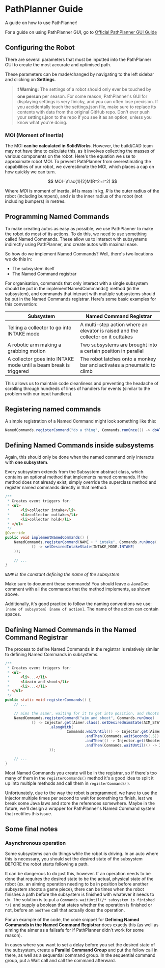 # PathPlanner Guide

A guide on how to use PathPlanner!

For a guide on using PathPlanner GUI, go to <a href='https://pathplanner.dev/pathplanner-gui.html'>Official PathPlanner GUI Guide</a>

## Configuring the Robot

There are several parameters that must be inputted into the PathPlanner GUI to create the most
accurate and optimised path.

These parameters can be made/changed by navigating to the left sidebar and clicking on
**Settings**.

> **❗ Warning:**
> The settings of a robot should only ever be touched by **one person** per season. For some
> reason, PathPlanner's GUI for displaying settings is very finicky, and you can often lose
> precision. If you accidentally touch the settings.json file, make sure to replace its contents
> with data from the original GitHub repo. Don't ever push your settings.json to the repo if you
> see it as an option, unless you know what you're doing.

### MOI (Moment of Inertia)

The MOI **can be calculated in SolidWorks**. However, the build/CAD team may not have time to
calculate this, as it involves collecting the masses of various components on the robot. Here's
the equation we use to approximate robot MOI. To prevent PathPlanner from overestimating the
capabilities of our robot, we overestimate the MOI, which places a cap on how quickly we can turn.

$$ MOI=\frac{1}{2}M(R^2+r^2) $$

Where $MOI$ is moment of inertia, $M$ is mass in kg, $R$ is the outer radius of the robot 
(including bumpers), and $r$ is the inner radius of the robot (not including bumpers) in metres.

## Programming Named Commands

To make creating autos as easy as possible, we use PathPlanner to make the robot do most of its
actions. To do this, we need to use something called Named Commands. These allow us to interact
with subsystems indirectly using PathPlanner, and create autos with maximal ease.

So how do we implement Named Commands? Well, there's two locations we do this in:
- The subsystem itself
- The Named Command registrar

For organisation, commands that only interact with a single subsystem should be put in the
implementNamedCommands() method (in the subsystem), and commands that interact with multiple
subsystems should be put  in the Named Commands registrar. Here's some basic examples for this
convention:

| Subsystem                                                         | Named Command Registrar                                                          |
|-------------------------------------------------------------------|----------------------------------------------------------------------------------|
| Telling a collector to go into INTAKE mode                        | A multi-step action where an elevator is raised and the collector on it outtakes |
| A robotic arm making a grabbing motion                            | Two subsystems are brought into a certain position in parallel                   |
| A collector goes into INTAKE mode until a beam break is triggered | The robot latches onto a monkey bar and activates a pneumatic to climb           |

This allows us to maintain code cleanliness and preventing the headache of scrolling through
hundreds of lines of handlers for events (similar to the problem with our input handlers).

## Registering named commands

A simple registration of a Named Command might look something like this:

```java
NamedCommands.registerCommand("do a thing", Commands.runOnce(() -> doAThing()));
```

## Defining Named Commands inside subsystems

Again, this should only be done when the named command only interacts with **one subsystem**.

Every subsystem extends from the Subsystem abstract class, which contains an optional method that
implements named commands. If the method does not already exist, simply override the superclass
method and register named commands directly in that method:

```java
/**
 * Creates event triggers for:
 * <ul>
 *     <li>collector intake</li>
 *     <li>collector outtake</li>
 *     <li>collector hold</li>
 * </ul>
 */
@Override
public void implementNamedCommands() {
    NamedCommands.registerCommand(NAME + " intake", Commands.runOnce(
            () -> setDesiredIntakeState(INTAKE_MODE.INTAKE)
    ));
    
    // ...
}
```

*`NAME` is the constant defining the name of the subsystem*

Make sure to document these commands! You should leave a JavaDoc comment with all the commands that
the method implements, as shown above.

Additionally, it's good practice to follow the naming conventions we use: `[name of subsystem]
[name of action]`. The name of the action can contain spaces.

## Defining Named Commands in the Named Command Registrar

The process to define Named Commands in the registrar is relatively similar to defining Named
Commands in subsystems.

```java
/**
 * Creates event triggers for:
 * <ul>
 *     <li>...</li>
 *     <li>aim and shoot</li>
 *     <li>...</li>
 * </ul>
 */
public static void registerCommands() {
    // ...

    // aims the aimer, waiting for it to get into position, and shoots after half a second
    NamedCommands.registerCommand("aim and shoot", Commands.runOnce(
            () -> Injector.get(Aimer.class).setDesiredAimState(AIM_STATE.AIMED))
                    .alongWith(
                            Commands.waitUntil(() -> Injector.get(Aimer.class).isAimed())
                                    .andThen(Commands.waitSeconds(.5))
                                    .andThen(() -> Injector.get(Shooter.class).shoot())
                                    .andThen(Commands.waitUntil(() -> Injector.get(Shooter.class).isDoneShooting()))
                    ));

    // ...
}
```

Most Named Commands you create will be in the registrar, so if there's too many of them in the
`registerCommands()` method it's a good idea to split it up into multiple methods and call them in
`registerCommands()`.

Unfortunately, due to the way the robot is programmed, we have to use the Injector multiple times
per second to wait for something to finish, lest we break some Java laws and store the references
somewhere. Maybe in the future, we'll design a wrapper for PathPlanner's Named Command system that
rectifies this issue.

## Some final notes

### Asynchronous operation

Some subsystems can do things while the robot is driving. In an auto where this is necessary,
you should set the desired state of the subsystem BEFORE the robot starts following a path.

It can be dangerous to do just this, however. If an operation needs to be done that requires the
desired state to be the actual, physical state of the robot (ex. an aiming operation needing to be
in position before another subsystem shoots a game piece), there can be times when the robot
finishes a path before the subsystem is finished with whatever it needs to do. The solution is to
put a `Commands.waitUntil(/* subsystem is finished */)` and supply a boolean that states whether the
operation is finished or not, before an `andThen` call that actually does the operation.

For an example of the code, the code snippet for **Defining Named Commands in the Named Command
Registrar** does exactly this (as well as aiming the aimer as a failsafe for if PathPlanner didn't
work for some reason).

In cases where you want to set a delay before you set the desired state of the subsystem, create a
**Parallel Command Group** and put the follow call in there, as well as a sequential command group.
In the sequential command group, put a Wait call and call the command afterward.
